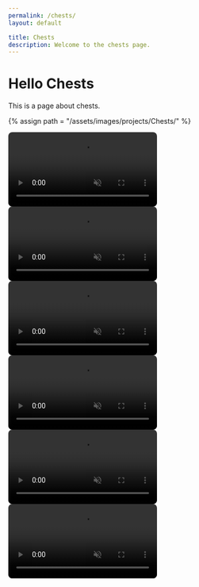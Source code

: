 ```yaml
---
permalink: /chests/
layout: default

title: Chests
description: Welcome to the chests page.
---
```




# Hello Chests

This is a page about chests.

{% assign path = "/assets/images/projects/Chests/" %}


<div class="ignore content-wrapper">
    <div class="content flex flex-column items-center">
        <video class="border-plain overflow-hidden w-full mb-5" style="border-radius: .5rem" autoplay muted controls loop>
            <source src="{{path}}{{AllChests.mp4}}" type="video/mp4">
        </video>
        <video class="border-plain overflow-hidden w-full mb-5" style="border-radius: .5rem" autoplay muted controls loop>
            <source src="{{path}}{{BossChest.mp4}}" type="video/mp4">
        </video>
        <video class="border-plain overflow-hidden w-full mb-5" style="border-radius: .5rem" autoplay muted controls loop>
            <source src="{{path}}{{GorgeChest.mp4}}" type="video/mp4">
        </video>
        <video class="border-plain overflow-hidden w-full mb-5" style="border-radius: .5rem" autoplay muted controls loop>
            <source src="{{path}}{{MinesChest.mp4}}" type="video/mp4">
        </video>
        <video class="border-plain overflow-hidden w-full mb-5" style="border-radius: .5rem" autoplay muted controls loop>
            <source src="{{path}}{{RuinsChest.mp4}}" type="video/mp4">
        </video>
        <video class="border-plain overflow-hidden w-full mb-5" style="border-radius: .5rem" autoplay muted controls loop>
            <source src="{{path}}{{ReaverwoodsChest.mp4}}" type="video/mp4">
        </video>
    </div>
</div>
